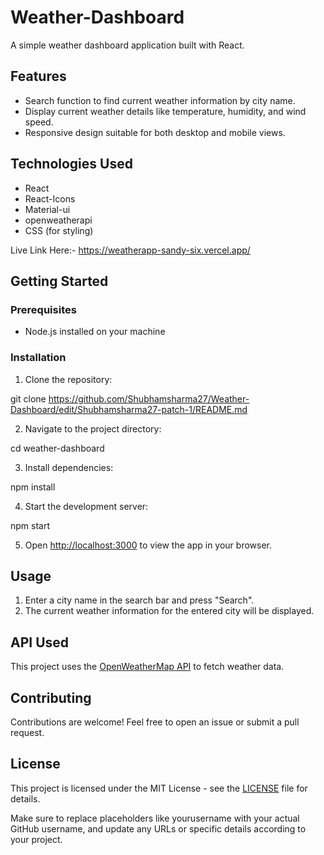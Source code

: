 # Weather-Dashboard
A simple weather dashboard application built with React.

## Features

- Search function to find current weather information by city name.
- Display current weather details like temperature, humidity, and wind speed.
- Responsive design suitable for both desktop and mobile views.

## Technologies Used

- React
- React-Icons
- Material-ui
- openweatherapi
- CSS (for styling)


Live Link Here:-   https://weatherapp-sandy-six.vercel.app/


## Getting Started

### Prerequisites

- Node.js installed on your machine

### Installation

1. Clone the repository:


git clone https://github.com/Shubhamsharma27/Weather-Dashboard/edit/Shubhamsharma27-patch-1/README.md 


2. Navigate to the project directory:


cd weather-dashboard


3. Install dependencies:


npm install


4. Start the development server:


npm start


5. Open [http://localhost:3000](http://localhost:3000) to view the app in your browser.

## Usage

1. Enter a city name in the search bar and press "Search".
2. The current weather information for the entered city will be displayed.

## API Used

This project uses the [OpenWeatherMap API](https://openweathermap.org/api) to fetch weather data.

## Contributing

Contributions are welcome! Feel free to open an issue or submit a pull request.

## License

This project is licensed under the MIT License - see the [LICENSE](LICENSE) file for details.


Make sure to replace placeholders like yourusername with your actual GitHub username, and update any URLs or specific details according to your project.
